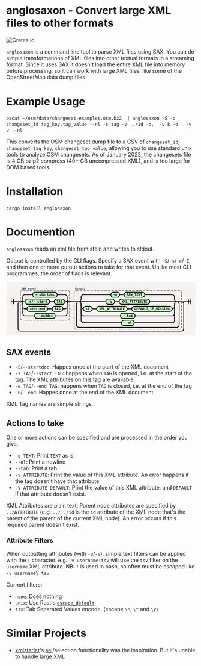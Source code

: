 # anglosaxon - Convert large XML files to other formats

![Crates.io](https://img.shields.io/crates/d/anglosaxon)

`anglosaxon` is a command line tool to parse XML files using SAX. You can do
simple transformations of XML files into other textual formats in a streaming
format. Since it uses SAX it doesn't load the entire XML file into memory
before processing, so it can work with large XML files, like some of the
OpenStreetMap data dump files.

# Example Usage

	bzcat ~/osm/data/changeset-examples.osm.bz2  | anglosaxon -S -o changeset_id,tag_key,tag_value --nl -s tag -v ../id -o,  -v k -o , -v v --nl

This converts the OSM changeset dump file to a CSV of `changeset_id`,
`changeset_tag_key`, `changeset_tag_value`, allowing you to use standard unix
tools to analyze OSM changesets. As of January 2022, the changesets file is 4
GB bzip2 compress (40+ GB uncompressed XML), and is too large for DOM based
tools.

# Installation

	cargo install anglosaxon

# Documention

``anglosaxon`` reads an xml file from stdin and writes to stdout.

Output is controlled by the CLI flags. Specify a SAX event with `-S`/`-s`/`-e`/`-E`, and then one or more output actions to take for that event. Unlike most CLI programmes, the order of flags is relevant.

![](./docs/cli-args-syntax-diagram.png)

## SAX events

* `-S`/`--startdoc`: Happes once at the start of the XML document
* `-s TAG`/`--start TAG`: happens when `TAG` is opened, i.e. at the start of the tag. The XML attributes on this tag are available
* `-e TAG`/`--end TAG`: happens when `TAG` is closed, i.e. at the end of the tag
* `-E`/`--end`: Happes once at the end of the XML document

XML Tag names are simple strings.

## Actions to take

One or more actions can be specified and are processed in the order you give.

* `-o TEXT`: Print `TEXT` as is
* `--nl`: Print a newline
* `--tab`: Print a tab
* `-v ATTRIBUTE`: Print the value of this XML attribute. An error happens if the tag doesn't have that attribute
* `-V ATTRIBUTE DEFAULT`: Print the value of this XML attribute, and `DEFAULT` if that attribute doesn't exist.

XML Attributes are plain text. Parent node attributes are specified by `../ATTRIBUTE` (e.g. `../../id` is the `id` attribute of the XML node that's the parent of the parent of the current XML node). An error occurs if this required parent doesn't exist.

### Attribute Filters

When outputting attributes (with `-v`/`-V`), simple text filters can be applied with the `!` character. e.g. `-v username!tsv` will use the `tsv` filter on the `username` XML attribute. NB: `!` is used in bash, so often must be escaped like `-v username\!tsv`.

Current filters:

* `none`: Does nothing
* `unix`: Use Rust's [`escape_default`](https://doc.rust-lang.org/std/primitive.char.html#method.escape_default)
* `tsv`: Tab Separated Values encode, (escape `\n`, `\t` and `\r`)

# Similar Projects

* [xmlstarlet](https://xmlstar.sourceforge.net/)'s [sel](http://xmlstar.sourceforge.net/doc/UG/ch04.html)/selection functionality was the inspiration. But it's unable to handle large XML
